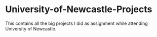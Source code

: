 # University-of-Newcastle-Projects
This contains all the big projects I did as assignment while attending University of Newcastle. 
